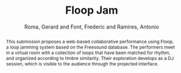---
title: "Floop Jam"
abstract: "This submission proposes a web-based collaborative performance using Floop, a loop jamming system based on the Freesound database. The performers meet in a virtual room with a collection of loops that have been matched for rhythm, and organized according to timbre similarity. Their exploration develops as a DJ session, which is visible to the audience through the projected interface."
address: "Barcelona, Spain"
booktitle: "Proceedings of the International Web Audio Conference"
editor: "Joglar-Ongay, Luis and Serra, Xavier and Font, Frederic and Tovstogan, Philip and Stolfi, Ariane and A. Correya, Albin and Ramires, Antonio and Bogdanov, Dmitry and Faraldo, Angel and Favory, Xavier"
month: "July"
publisher: "UPF"
series: "WAC '21"
pages: ""
id: "2021_28"
author: "Roma, Gerard and Font, Frederic and Ramires, Antonio"
webAuthor: "Gerard Roma, Frederic Font, Antonio Ramires"
track: "Performance"
year: "2021"
tags: year2021
media: https://youtu.be/4eECelNQbB8
pdflink: "/_data/papers/pdf/2021/2021_28.pdf"
ISSN: "2663-5844"
---